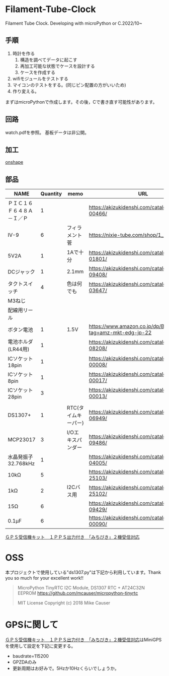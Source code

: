 # Filament-Tube-Clock
Filament Tube Clock. Developing with microPython or C.2022/10~

## 手順

1. 時計を作る
   1. 構造を調べてデータに起こす
   2. 再加工可能な状態でケースを設計する
   3. ケースを作成する
2. wifiモジュールをテストする
3. マイコンのテストをする。(同じピン配置の方がいいため)
4. 作り変える。

まずはmicroPythonで作成します。その後，Cで書き直す可能性があります。

## 回路

watch.pdfを参照。
基板データは非公開。

## 加工

[onshape](https://cad.onshape.com/documents/2ef8b39e419f2c465de1c02f/w/79a8761cf37ad37e1899c9b7/e/8a61e6004c59a43205288173?renderMode=0&uiState=6300f7f17d54bd0869f3cc04)

## 部品

|NAME|Quantity|memo|URL|
|----|--------|----|---|
|ＰＩＣ１６Ｆ６４８Ａ－Ｉ／Ｐ|1||https://akizukidenshi.com/catalog/g/gI-00466/|
|IV-9 |6|フィラメント菅|https://nixie-tube.com/shop/1_76.html|
|5V2A|1|1Aで十分|https://akizukidenshi.com/catalog/g/gM-01801/|
|DCジャック|1|2.1mm|https://akizukidenshi.com/catalog/g/gC-09408/|
|タクトスイッチ|4|色は何でも|https://akizukidenshi.com/catalog/g/gP-03647/|
|M3ねじ||||
|配線用リール||||
|ボタン電池|1|1.5V|https://www.amazon.co.jp/dp/B003X5WJR6?tag=amz-mkt-edg-jp-22|
|電池ホルダ(LR44用)|1||https://akizukidenshi.com/catalog/g/gP-08208/|
|ICソケット18pin|1||https://akizukidenshi.com/catalog/g/gP-00008/|
|ICソケット8pin|1||https://akizukidenshi.com/catalog/g/gP-00017/|
|ICソケット28pin|3||https://akizukidenshi.com/catalog/g/gP-00013/|
|||||
|DS1307+|1|RTC(タイムキーパー)|https://akizukidenshi.com/catalog/g/gI-06949/|
|MCP23017|3|I/Oエキスパンダー|https://akizukidenshi.com/catalog/g/gI-09486/|
|水晶発振子32.768kHz|1||https://akizukidenshi.com/catalog/g/gP-04005/|
|10kΩ|5||https://akizukidenshi.com/catalog/g/gR-25103/|
|1kΩ|2|I2Cバス用|https://akizukidenshi.com/catalog/g/gR-25102/|
|15Ω|6||https://akizukidenshi.com/catalog/g/gR-09429/|
|0.1µF|6||https://akizukidenshi.com/catalog/g/gP-00090/|

[ＧＰＳ受信機キット　１ＰＰＳ出力付き　「みちびき」２機受信対応](https://akizukidenshi.com/catalog/g/gK-09991/)

# OSS

本プロジェクトで使用している"ds1307.py"は下記から利用しています。Thank you so much for your excellent work!!

>MicroPython TinyRTC I2C Module, DS1307 RTC + AT24C32N EEPROM
>https://github.com/mcauser/micropython-tinyrtc
>
>MIT License
>Copyright (c) 2018 Mike Causer

# GPSに関して

[ＧＰＳ受信機キット　１ＰＰＳ出力付き　「みちびき」２機受信対応](https://akizukidenshi.com/catalog/g/gK-09991/)はMiniGPSを使用して設定を下記に変更する。

- baudrate=115200
- GPZDAのみ
- 更新周期はお好みで。5Hzか10Hzくらいでしょうか。